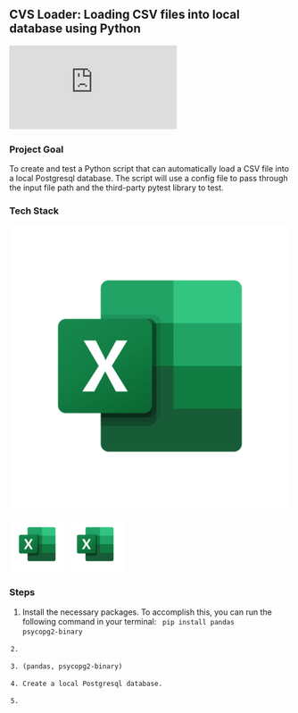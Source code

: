 ## CVS Loader: Loading CSV files into local database using Python

![image alt text](https://cdnlogo.com/logo/microsoft-excel_38655.html)
### Project Goal 
To create and test a Python script that can automatically load a CSV file into a local Postgresql database. The script will use a config file to pass through the input file path and the third-party pytest library to test.

### Tech Stack
![image alt text](/logos/excel_logo.png)

<img src='/logos/excel_logo.png' width='100'>
<img src=/logos/excel_logo.png width='100'>


### Steps
1. Install the necessary packages. To accomplish this, you can run the following command in your terminal: <code> pip install pandas psycopg2-binary
2. 
3. (pandas, psycopg2-binary)
4. Create a local Postgresql database. 
5. 